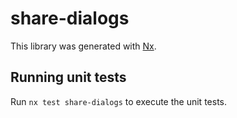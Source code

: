 # share-dialogs

This library was generated with [Nx](https://nx.dev).

## Running unit tests

Run `nx test share-dialogs` to execute the unit tests.
